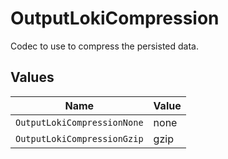 # OutputLokiCompression

Codec to use to compress the persisted data.


## Values

| Name                        | Value                       |
| --------------------------- | --------------------------- |
| `OutputLokiCompressionNone` | none                        |
| `OutputLokiCompressionGzip` | gzip                        |